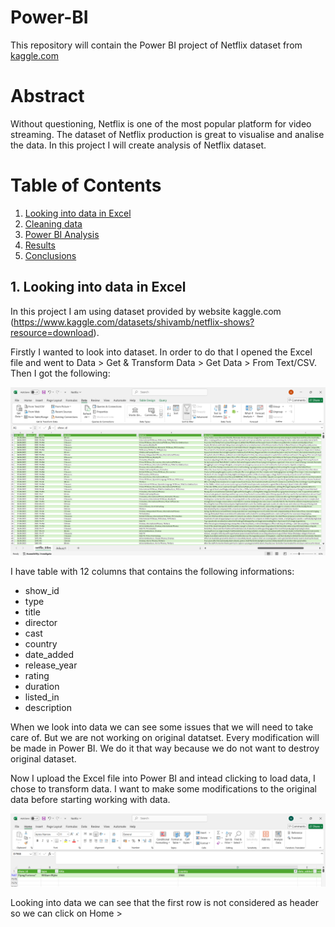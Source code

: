 # Power-BI

This repository will contain the Power BI project of Netflix dataset from [kaggle.com](https://www.kaggle.com/datasets/shivamb/netflix-shows)

# Abstract

Without questioning, Netflix is one of the most popular platform for video streaming. The dataset of Netflix production is great to visualise and analise the data. In this project I will create analysis of Netflix dataset. 

# Table of Contents
1. [Looking into data in Excel](#introduction)
2. [Cleaning data](#cleaning)
3. [Power BI Analysis](#analysis)
4. [Results](#results)
5. [Conclusions](#conclusions)

<a name="introduction"></a>
## 1. Looking into data in Excel

In this project I am using dataset provided by website kaggle.com (https://www.kaggle.com/datasets/shivamb/netflix-shows?resource=download).

Firstly I wanted to look into dataset. In order to do that I opened the Excel file and went to Data > Get & Transform Data > Get Data > From Text/CSV. Then I got the following:

![CSV opened in Excel](Images/01_image.png)

I have table with 12 columns that contains the following informations:

- show_id
- type 
- title 
- director
- cast
- country
- date_added
- release_year
- rating
- duration
- listed_in
- description

When we look into data we can see some issues that we will need to take care of. But we are not working on original datatset. Every modification will be made in Power BI. We do it that way because we do not want to destroy original dataset.

Now I upload the Excel file into Power BI and intead clicking to load data, I chose to transform data. I want to make some modifications to the original data before starting working with data.

![Excel opened in Power BI](Images/02_image.png)

Looking into data we can see that the first row is not considered as header so we can click on Home > 
